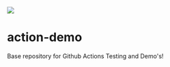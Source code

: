 ![](https://github.com/alyarctiq/action-demo/workflows/CI/badge.svg)

# action-demo
Base repository for Github Actions Testing and Demo's!

